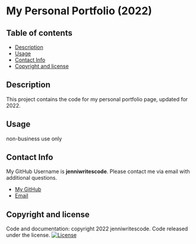 # My Personal Portfolio (2022)

## Table of contents

- [Description](#description)
- [Usage](#usage)
- [Contact Info](#contact)
- [Copyright and license](#copyright-and-license)

## Description

This project contains the code for my personal portfolio page, updated for 2022.

## Usage

non-business use only

## Contact Info

My GitHub Username is **jenniwritescode**.
Please contact me via email with additional questions.

- [My GitHub](https://github.com/jenniwritescode)
- [Email](mailto:jenni.hartman@icloud.com)

## Copyright and license

Code and documentation: copyright 2022 jenniwritescode. 
Code released under the  license.
[![License]()](https://creativecommons.org/licenses/)
